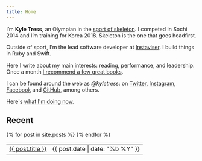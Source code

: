 ```yaml
---
title: Home
---
```


I’m **Kyle Tress**, an Olympian in the [sport of skeleton](/skeleton). I competed in Sochi 2014 and I’m training for Korea 2018. Skeleton is the one that goes headfirst. 

Outside of sport, I’m the lead software developer at [Instaviser](http://www.instaviser.com). I build things in Ruby and Swift.

Here I write about my main interests: reading, performance, and leadership. Once a month [I recommend a few great books](/newsletter). 

I can be found around the web as *@kyletress*: on [Twitter](https://www.twitter.com/kyletress), [Instagram](https://www.instagram.com/kyletress), [Facebook](https://www.facebook.com/kyletressskeleton) and [GitHub](https://www.github.com/kyletress), among others. 

Here's [what I'm doing now](/now). 

  <h2>Recent</h2>
  <table>
    {% for post in site.posts %}
      <tr>
        <td><a href="{{ post.url | prepend: site.baseurl }}">{{ post.title }}</a></td>
        <td class="subtle">{{ post.date | date: "%b %Y" }}</td>
      </tr>
    {% endfor %}
  </table>
